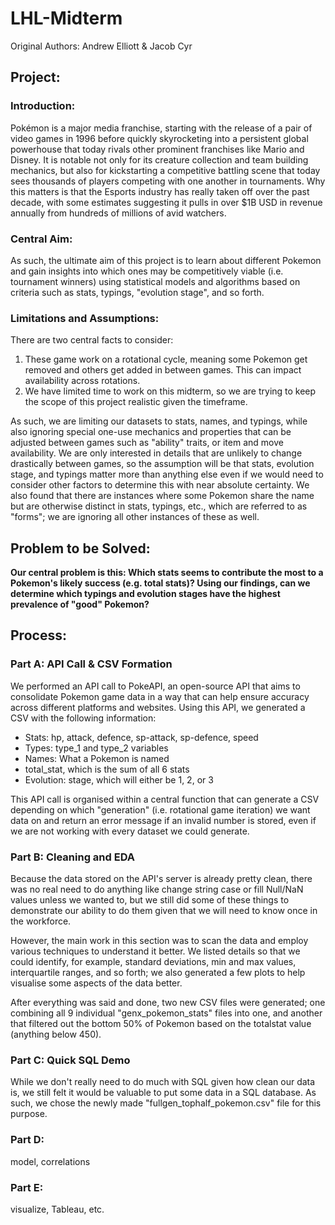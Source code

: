 # LHL-Midterm
Original Authors: Andrew Elliott &amp; Jacob Cyr

## Project:
### Introduction:
Pokémon is a major media franchise, starting with the release of a pair of video games in 1996 before quickly skyrocketing into a persistent global powerhouse that today rivals other prominent franchises like Mario and Disney. It is notable not only for its creature collection and team building mechanics, but also for kickstarting a competitive battling scene that today sees thousands of players competing with one another in tournaments. Why this matters is that the Esports industry has really taken off over the past decade, with some estimates suggesting it pulls in over $1B USD in revenue annually from hundreds of millions of avid watchers.

### Central Aim:
As such, the ultimate aim of this project is to learn about different Pokemon and gain insights into which ones may be competitively viable (i.e. tournament winners) using statistical models and algorithms based on criteria such as stats, typings, "evolution stage", and so forth. 

### Limitations and Assumptions:
There are two central facts to consider:
1. These game work on a rotational cycle, meaning some Pokemon get removed and others get added in between games. This can impact availability across rotations.
2. We have limited time to work on this midterm, so we are trying to keep the scope of this project realistic given the timeframe.

As such, we are limiting our datasets to stats, names, and typings, while also ignoring special one-use mechanics and properties that can be adjusted between games such as "ability" traits, or item and move availability. We are only interested in details that are unlikely to change drastically between games, so the assumption will be that stats, evolution stage, and typings matter more than anything else even if we would need to consider other factors to determine this with near absolute certainty. We also found that there are instances where some Pokemon share the name but are otherwise distinct in stats, typings, etc., which are referred to as "forms"; we are ignoring all other instances of these as well.

## Problem to be Solved:
**Our central problem is this: Which stats seems to contribute the most to a Pokemon's likely success (e.g. total stats)? Using our findings, can we determine which typings and evolution stages have the highest prevalence of "good" Pokemon?**

## Process:
### Part A: API Call & CSV Formation
We performed an API call to PokeAPI, an open-source API that aims to consolidate Pokemon game data in a way that can help ensure accuracy across different platforms and websites. Using this API, we generated a CSV with the following information:
- Stats: hp, attack, defence, sp-attack, sp-defence, speed
- Types: type_1 and type_2 variables
- Names: What a Pokemon is named
- total_stat, which is the sum of all 6 stats
- Evolution: stage, which will either be 1, 2, or 3

This API call is organised within a central function that can generate a CSV depending on which "generation" (i.e. rotational game iteration) we want data on and return an error message if an invalid number is stored, even if we are not working with every dataset we could generate. 

### Part B: Cleaning and EDA
Because the data stored on the API's server is already pretty clean, there was no real need to do anything like change string case or fill Null/NaN values unless we wanted to, but we still did some of these things to demonstrate our ability to do them given that we will need to know once in the workforce.

However, the main work in this section was to scan the data and employ various techniques to understand it better. We listed details so that we could identify, for example, standard deviations, min and max values, interquartile ranges, and so forth; we also generated a few plots to help visualise some aspects of the data better.

After everything was said and done, two new CSV files were generated; one combining all 9 individual "genx_pokemon_stats" files into one, and another that filtered out the bottom 50% of Pokemon based on the totalstat value (anything below 450). 

### Part C: Quick SQL Demo
While we don't really need to do much with SQL given how clean our data is, we still felt it would be valuable to put some data in a SQL database. As such, we chose the newly made "fullgen_tophalf_pokemon.csv" file for this purpose.

### Part D:
model, correlations

### Part E:
visualize, Tableau, etc.
